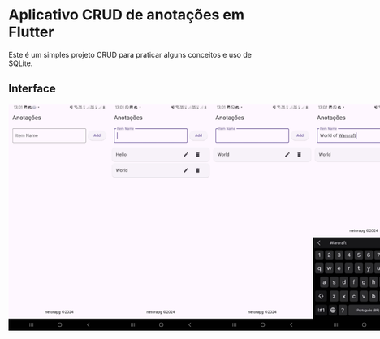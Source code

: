 # Aplicativo CRUD de anotações em Flutter

Este é um simples projeto CRUD para praticar alguns conceitos e uso de SQLite.

## Interface

<div style="display: flex; flex-direction: row; justify-content: space-around;">
  <img src="img/telainicial.jpeg" alt="tela inicial" width="200" />
  <img src="img/adicaodeitens.jpeg" alt="adição de itens" width="200" />
  <img src="img/excluiritem.jpeg" alt="exclusão de itens" width="200" />
  <img src="img/editaritem.jpeg" alt="edição de itens" width="200" />
</div>
